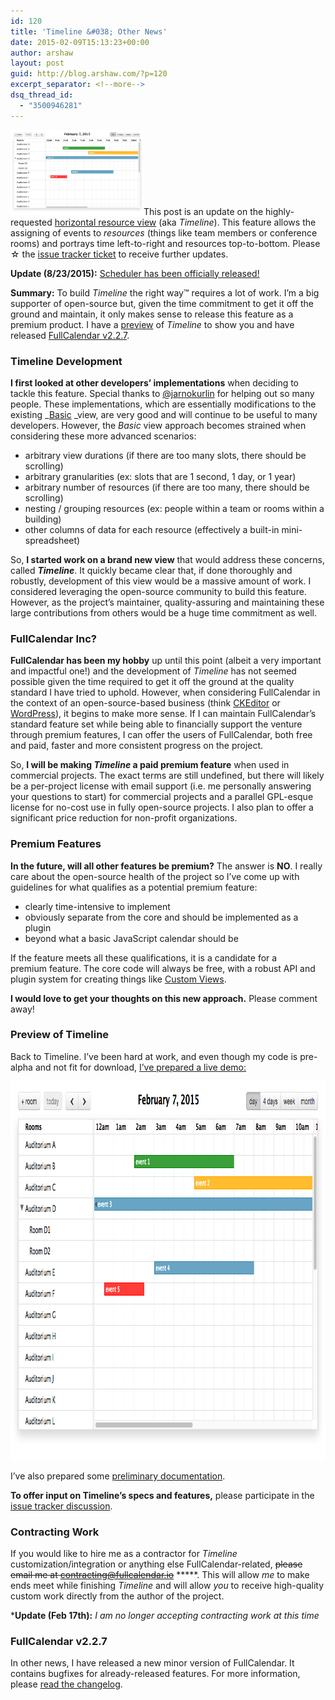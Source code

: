 ```yaml
---
id: 120
title: 'Timeline &#038; Other News'
date: 2015-02-09T15:13:23+00:00
author: arshaw
layout: post
guid: http://blog.arshaw.com/?p=120
excerpt_separator: <!--more-->
dsq_thread_id:
  - "3500946281"
---
```

[<img class="alignright wp-image-121" style="margin-top: ‐10px;" src="/assets/images/blog/2015/02/timeline-view.png" alt="timeline-view" width="213" height="136" sizes="(max-width: 213px) 100vw, 213px" />](#preview)This post is an update on the highly-requested <a href="https://code.google.com/p/fullcalendar/issues/detail?id=150#footer" target="_blank">horizontal resource view</a> (aka _Timeline_). This feature allows the assigning of events to _resources_ (things like team members or conference rooms) and portrays time left-to-right and resources top-to-bottom. Please ☆ the <a href="https://code.google.com/p/fullcalendar/issues/detail?id=150#footer" target="_blank">issue tracker ticket</a> to receive further updates.<!--more-->

**Update (8/23/2015):** [Scheduler has been officially released!](http://blog.arshaw.com/1/post/2015/08/scheduler-released.html)

**Summary:** To build _Timeline_ the right way™ requires a lot of work. I&#8217;m a big supporter of open-source but, given the time commitment to get it off the ground and maintain, it only makes sense to release this feature as a premium product. I have a <a href="http://fullcalendar.io/timeline/" target="_blank">preview</a> of _Timeline_ to show you and have released <a href="https://github.com/arshaw/fullcalendar/releases" target="_blank">FullCalendar v2.2.7</a>.

### Timeline Development

**I first looked at other developers&#8217; implementations** when deciding to tackle this feature. Special thanks to <a href="https://github.com/jarnokurlin" target="_blank">@jarnokurlin</a> for helping out so many people. These implementations, which are essentially modifications to the existing _<a href="https://github.com/arshaw/fullcalendar/blob/master/src/basic/BasicView.js" target="_blank">Basic</a> _view, are very good and will continue to be useful to many developers. However, the _Basic_ view approach becomes strained when considering these more advanced scenarios:

  * arbitrary view durations (if there are too many slots, there should be scrolling)
  * arbitrary granularities (ex: slots that are 1 second, 1 day, or 1 year)
  * arbitrary number of resources (if there are too many, there should be scrolling)
  * nesting / grouping resources (ex: people within a team or rooms within a building)
  * other columns of data for each resource (effectively a built-in mini-spreadsheet)

So, **I started work on a brand new view** that would address these concerns, called **_Timeline_**. It quickly became clear that, if done thoroughly and robustly, development of this view would be a massive amount of work. I considered leveraging the open-source community to build this feature. However, as the project&#8217;s maintainer, quality-assuring and maintaining these large contributions from others would be a huge time commitment as well.

### FullCalendar Inc?

**FullCalendar has been my hobby** up until this point (albeit a very important and impactful one!) and the development of _Timeline_ has not seemed possible given the time required to get it off the ground at the quality standard I have tried to uphold. However, when considering FullCalendar in the context of an open-source-based business (think <a href="http://ckeditor.com/" target="_blank">CKEditor</a> or <a href="https://wordpress.org/" target="_blank">WordPress</a>), it begins to make more sense. If I can maintain FullCalendar&#8217;s standard feature set while being able to financially support the venture through premium features, I can offer the users of FullCalendar, both free and paid, faster and more consistent progress on the project.

So, **I will be making _Timeline_ a paid premium feature** when used in commercial projects. The exact terms are still undefined, but there will likely be a per-project license with email support (i.e. me personally answering your questions to start) for commercial projects and a parallel GPL-esque license for no-cost use in fully open-source projects. I also plan to offer a significant price reduction for non-profit organizations.

### Premium Features

**In the future, will all other features be premium?** The answer is **NO**. I really care about the open-source health of the project so I&#8217;ve come up with guidelines for what qualifies as a potential premium feature:

  * clearly time-intensive to implement
  * obviously separate from the core and should be implemented as a plugin
  * beyond what a basic JavaScript calendar should be

If the feature meets all these qualifications, it is a candidate for a premium feature. The core code will always be free, with a robust API and plugin system for creating things like <a href="http://fullcalendar.io/docs/views/Custom_Views/" target="_blank">Custom Views</a>.

**I would love to get your thoughts on this new approach.** Please comment away!

### <span id="preview">Preview of Timeline</span>

Back to Timeline. I&#8217;ve been hard at work, and even though my code is pre-alpha and not fit for download, <a href="http://fullcalendar.io/timeline/" target="_blank">I&#8217;ve prepared a live demo:</a>

<a href="http://fullcalendar.io/timeline/" target="_blank"><img class="alignnone wp-image-121 size-full" src="/assets/images/blog/2015/02/timeline-view.png" alt="timeline-view" width="946" height="606" sizes="(max-width: 946px) 100vw, 946px" /></a>

I&#8217;ve also prepared some <a href="http://fullcalendar.io/docs/timeline/" target="_blank">preliminary documentation</a>.

**To offer input on Timeline&#8217;s specs and features,** please participate in the <a href="https://code.google.com/p/fullcalendar/issues/detail?id=150#footer" target="_blank">issue tracker discussion</a>.

### Contracting Work

If you would like to hire me as a contractor for _Timeline_ customization/integration or anything else FullCalendar-related, <del>please email me at <a href="mailto:contracting@fullcalendar.io">contracting@fullcalendar.io</a></del> *****. This will allow _me_ to make ends meet while finishing _Timeline_ and will allow _you_ to receive high-quality custom work directly from the author of the project.

***Update (Feb 17th):** _I am no longer accepting contracting work at this time_

### FullCalendar v2.2.7

In other news, I have released a new minor version of FullCalendar. It contains bugfixes for already-released features. For more information, please <a href="https://github.com/arshaw/fullcalendar/releases" target="_blank">read the changelog</a>.
